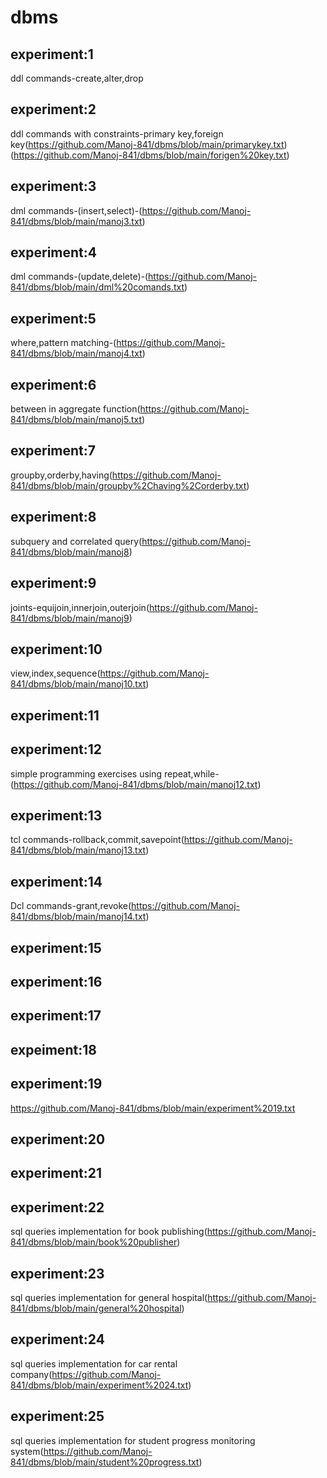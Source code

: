 # dbms
## experiment:1
ddl commands-create,alter,drop

## experiment:2
ddl commands with constraints-primary key,foreign key(https://github.com/Manoj-841/dbms/blob/main/primarykey.txt)
                                                     (https://github.com/Manoj-841/dbms/blob/main/forigen%20key.txt)

## experiment:3
dml commands-(insert,select)-(https://github.com/Manoj-841/dbms/blob/main/manoj3.txt)

## experiment:4
dml commands-(update,delete)-(https://github.com/Manoj-841/dbms/blob/main/dml%20comands.txt)

## experiment:5
where,pattern matching-(https://github.com/Manoj-841/dbms/blob/main/manoj4.txt)

## experiment:6
between in aggregate function(https://github.com/Manoj-841/dbms/blob/main/manoj5.txt)

## experiment:7
groupby,orderby,having(https://github.com/Manoj-841/dbms/blob/main/groupby%2Chaving%2Corderby.txt)

## experiment:8
subquery and correlated query(https://github.com/Manoj-841/dbms/blob/main/manoj8)

## experiment:9
joints-equijoin,innerjoin,outerjoin(https://github.com/Manoj-841/dbms/blob/main/manoj9)

## experiment:10
view,index,sequence(https://github.com/Manoj-841/dbms/blob/main/manoj10.txt)

## experiment:11


## experiment:12
simple programming exercises using repeat,while-(https://github.com/Manoj-841/dbms/blob/main/manoj12.txt)


## experiment:13
tcl commands-rollback,commit,savepoint(https://github.com/Manoj-841/dbms/blob/main/manoj13.txt)

## experiment:14
Dcl commands-grant,revoke(https://github.com/Manoj-841/dbms/blob/main/manoj14.txt)

## experiment:15

## experiment:16


## experiment:17

## expeiment:18

## experiment:19
 https://github.com/Manoj-841/dbms/blob/main/experiment%2019.txt
## experiment:20

## experiment:21

## experiment:22
sql queries implementation for book publishing(https://github.com/Manoj-841/dbms/blob/main/book%20publisher)

## experiment:23
sql queries implementation for general hospital(https://github.com/Manoj-841/dbms/blob/main/general%20hospital)

## experiment:24
sql queries implementation for car rental company(https://github.com/Manoj-841/dbms/blob/main/experiment%2024.txt)

## experiment:25
sql queries implementation for student progress monitoring system(https://github.com/Manoj-841/dbms/blob/main/student%20progress.txt)
